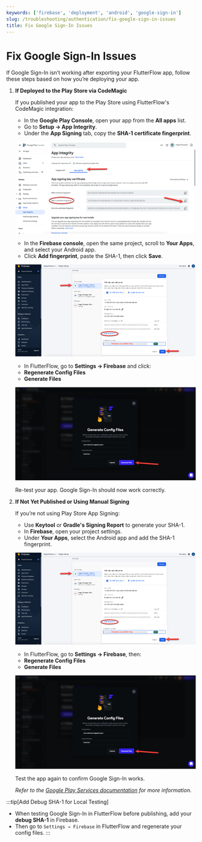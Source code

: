 ```yaml
---
keywords: ['firebase', 'deployment', 'android', 'google-sign-in']
slug: /troubleshooting/authentication/fix-google-sign-in-issues
title: Fix Google Sign-In Issues
---
```

# Fix Google Sign-In Issues

If Google Sign-In isn’t working after exporting your FlutterFlow app, follow these steps based on how you’re deploying your app.

1. **If Deployed to the Play Store via CodeMagic**

    If you published your app to the Play Store using FlutterFlow's CodeMagic integration:

    - In the **Google Play Console**, open your app from the **All apps** list.
    - Go to **Setup → App Integrity**.
    - Under the **App Signing** tab, copy the **SHA-1 certificate fingerprint**.

    ![](../assets/20250430121440426479.png)

    - In the **Firebase console**, open the same project, scroll to **Your Apps**, and select your Android app.
    - Click **Add fingerprint**, paste the SHA-1, then click **Save**.

    ![](../assets/20250430121441325585.png)

    - In FlutterFlow, go to **Settings → Firebase** and click:
    - **Regenerate Config Files**
    - **Generate Files**

    ![](../assets/20250430121442125737.png)

    Re-test your app. Google Sign-In should now work correctly.


2. **If Not Yet Published or Using Manual Signing**

    If you’re not using Play Store App Signing:

    - Use **Keytool** or **Gradle's Signing Report** to generate your SHA-1.
    - In **Firebase**, open your project settings.
    - Under **Your Apps**, select the Android app and add the SHA-1 fingerprint.

    ![](../assets/20250430121442863891.png)

    - In FlutterFlow, go to **Settings → Firebase**, then:
    - **Regenerate Config Files**
    - **Generate Files**

    ![](../assets/20250430121443525154.png)

    Test the app again to confirm Google Sign-In works.


    *Refer to the [Google Play Services documentation](https://developers.google.com/android/guides/overview) for more information.*


:::tip[Add Debug SHA-1 for Local Testing]
- When testing Google Sign-In in FlutterFlow before publishing, add your **debug SHA-1** in Firebase.  
- Then go to `Settings → Firebase` in FlutterFlow and regenerate your config files.
:::
